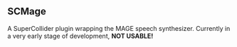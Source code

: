 ## SCMage ##

A SuperCollider plugin wrapping the MAGE speech synthesizer. Currently in a very early stage of development, **NOT USABLE!**